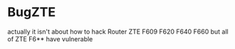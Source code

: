 # BugZTE
actually it isn't about how to hack Router ZTE F609 F620 F640 F660 but all of ZTE F6** have vulnerable
